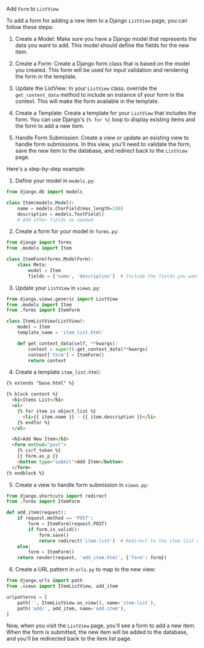Add `Form` to `ListView`



To add a form for adding a new item to a Django `ListView` page, you can follow these steps:

1. Create a Model: Make sure you have a Django model that represents the data you want to add. This model should define the fields for the new item.

2. Create a Form: Create a Django form class that is based on the model you created. This form will be used for input validation and rendering the form in the template.

3. Update the ListView: In your `ListView` class, override the `get_context_data` method to include an instance of your form in the context. This will make the form available in the template.

4. Create a Template: Create a template for your `ListView` that includes the form. You can use Django's `{% for %}` loop to display existing items and the form to add a new item.

5. Handle Form Submission: Create a view or update an existing view to handle form submissions. In this view, you'll need to validate the form, save the new item to the database, and redirect back to the `ListView` page.

Here's a step-by-step example:

1. Define your model in `models.py`:

```python
from django.db import models

class Item(models.Model):
    name = models.CharField(max_length=100)
    description = models.TextField()
    # Add other fields as needed
```

2. Create a form for your model in `forms.py`:

```python
from django import forms
from .models import Item

class ItemForm(forms.ModelForm):
    class Meta:
        model = Item
        fields = ['name', 'description']  # Include the fields you want in the form
```

3. Update your `ListView` in `views.py`:

```python
from django.views.generic import ListView
from .models import Item
from .forms import ItemForm

class ItemListView(ListView):
    model = Item
    template_name = 'item_list.html'

    def get_context_data(self, **kwargs):
        context = super().get_context_data(**kwargs)
        context['form'] = ItemForm()
        return context
```

4. Create a template `item_list.html`:

```html
{% extends "base.html" %}

{% block content %}
  <h1>Items List</h1>
  <ul>
    {% for item in object_list %}
      <li>{{ item.name }} - {{ item.description }}</li>
    {% endfor %}
  </ul>

  <h2>Add New Item</h2>
  <form method="post">
    {% csrf_token %}
    {{ form.as_p }}
    <button type="submit">Add Item</button>
  </form>
{% endblock %}
```

5. Create a view to handle form submission in `views.py`:

```python
from django.shortcuts import redirect
from .forms import ItemForm

def add_item(request):
    if request.method == 'POST':
        form = ItemForm(request.POST)
        if form.is_valid():
            form.save()
            return redirect('item-list')  # Redirect to the item list view
    else:
        form = ItemForm()
    return render(request, 'add_item.html', {'form': form})
```

6. Create a URL pattern in `urls.py` to map to the new view:

```python
from django.urls import path
from .views import ItemListView, add_item

urlpatterns = [
    path('', ItemListView.as_view(), name='item-list'),
    path('add/', add_item, name='add-item'),
]
```

Now, when you visit the `ListView` page, you'll see a form to add a new item. When the form is submitted, the new item will be added to the database, and you'll be redirected back to the item list page.